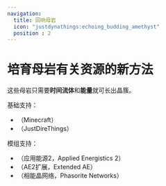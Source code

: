 ```yaml
---
navigation:
  title: 回响母岩
  icon: "justdynathings:echoing_budding_amethyst"
  position : 2
---
```


# 培育母岩有关资源的新方法

这些母岩只需要**时间流体**和**能量**就可长出晶簇。

<GameScene zoom="2" interactive={true}>
  <Block id="justdynathings:echoing_budding_time" p:alive="true"/>
  <Block x="1" id="justdynathings:echoing_budding_time" p:alive="true"/>
  <Block x="2" id="justdynathings:echoing_budding_time" p:alive="true"/>
  <Block x="3" id="justdynathings:echoing_budding_time" p:alive="true"/>
  <Block x="-1" id="justdynathings:echoing_budding_time" p:alive="false"/>

  <Block y="1" id="justdirethings:time_crystal_cluster_small" />
  <Block x="1" y="1" id="justdirethings:time_crystal_cluster_medium" />
  <Block x="2" y="1" id="justdirethings:time_crystal_cluster_large" />
  <Block x="3" y="1" id="justdirethings:time_crystal_cluster" />
</GameScene>


基础支持：
- <ItemLink id="justdynathings:echoing_budding_amethyst"/>（Minecraft）
- <ItemLink id="justdynathings:echoing_budding_time"/>（JustDireThings）


模组支持：
- <ItemLink id="justdynathings:echoing_budding_certus"/>（应用能源2，Applied Energistics 2）
- <ItemLink id="justdynathings:echoing_budding_entro"/> （AE2扩展，Extended AE）
- <ItemLink id="justdynathings:echoing_budding_phasorite"/>（相能晶网络，Phasorite Networks）